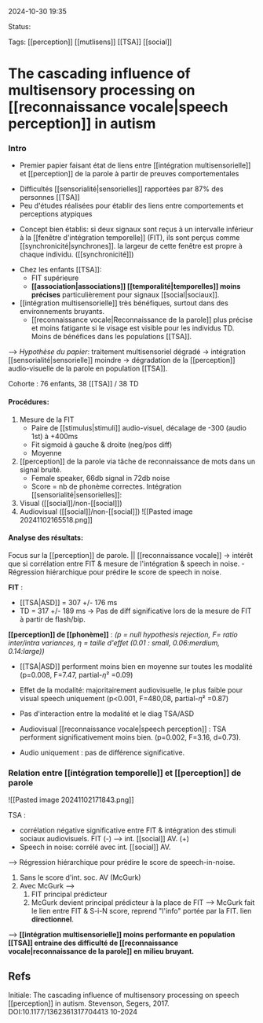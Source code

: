 2024-10-30 19:35

Status:

Tags: [[perception]] [[mutlisens]] [[TSA]] [[social]] 

# The cascading influence of multisensory processing on [[reconnaissance vocale|speech perception]] in autism

### Intro

- Premier papier faisant état de liens entre [[intégration multisensorielle]] et [[perception]] de la parole à partir de preuves comportementales
* Difficultés [[sensorialité|sensorielles]] rapportées par 87% des personnes [[TSA]] 
* Peu d'études réalisées pour établir des liens entre comportements et perceptions atypiques

- Concept bien établis: si deux signaux sont reçus à un intervalle inférieur à la [[fenêtre d'intégration temporelle]] (FIT), ils sont perçus comme [[synchronicité|synchrones]]. la largeur de cette fenêtre est propre à chaque individu. ([[synchronicité]])

* Chez les enfants [[TSA]]:
	* FIT supérieure 
	* **[[association|associations]] [[temporalité|temporelles]] moins précises** particulièrement pour signaux [[social|sociaux]].
* [[intégration multisensorielle]] très bénéfiques, surtout dans des environnements bruyants.
	* [[reconnaissance vocale|Reconnaissance de la parole]] plus précise et moins fatigante si le visage est visible pour les individus TD. Moins de bénéfices dans les populations [[TSA]].

--> *Hypothèse du papier*: 
	traitement multisensoriel dégradé 
		-> intégration [[sensorialité|sensorielle]] moindre 
			-> dégradation de la [[perception]] audio-visuelle de la parole en population [[TSA]].

Cohorte : 76 enfants, 38 [[TSA]] / 38 TD

#### Procédures:
1) Mesure de la FIT
	- Paire de [[stimulus|stimuli]] audio-visuel, décalage de -300 (audio 1st) à +400ms
	- Fit sigmoid à gauche & droite (neg/pos diff)
	- Moyenne
1) [[perception]] de la parole via tâche de reconnaissance de mots dans un signal bruité.
	- Female speaker, 66db signal in 72db noise
	- Score = nb de phonème correctes.
Intégration [[sensorialité|sensorielles]]:
3) Visual ([[social]]/non-[[social]])
4) Audiovisual ([[social]]/non-[[social]])
![[Pasted image 20241102165518.png]]

#### Analyse des résultats:
Focus sur la [[perception]] de parole. || [[reconnaissance vocale]] 
	-> intérêt que si corrélation entre FIT & mesure de l'intégration & speech in noise.
	- Régression hiérarchique pour prédire le score de speech in noise.

**FIT** : 
- [[TSA|ASD]] = 307 +/- 176 ms 
- TD  =  317 +/- 189 ms
-> Pas de diff significative lors de la mesure de FIT à partir de flash/bip.

**[[perception]] de [[phonème]]** :
*(p = null hypothesis rejection, F= ratio inter/intra variances, $\eta$ = taille d'effet (0.01 : small, 0.06:merdium, 0.14:large))*

- [[TSA|ASD]] performent moins bien  en moyenne sur toutes les modalité (p=0.008, F=7.47, partial-$\eta$² =0.09)
- Effet de la modalité: majoritairement audiovisuelle, le plus faible pour visual speech uniquement (p<0.001, F=480,08, partial-$\eta$² =0.87)
- Pas d'interaction entre la modalité et le diag TSA/ASD

- Audiovisual [[reconnaissance vocale|speech perception]] : TSA performent significativement moins bien. (p=0.002, F=3.16, d=0.73).
- Audio uniquement : pas de différence significative.

### Relation entre [[intégration temporelle]] et [[perception]] de parole 

![[Pasted image 20241102171843.png]]

TSA  : 
- corrélation négative significative entre  FIT & intégration des stimuli sociaux audiovisuels. FIT (-) --> int. [[social]] AV. (+)
- Speech in noise: corrélé avec int. [[social]] AV.

--> Régression hiérarchique pour prédire le score de speech-in-noise. 
1) Sans le score d'int. soc. AV (McGurk) 
2) Avec McGurk
-->
	1) FIT principal prédicteur
	2) McGurk devient principal prédicteur à la place de FIT
--> 
	McGurk fait le lien entre FIT & S-i-N score, reprend "l'info" portée par la FIT. lien **directionnel**.

--> 
**[[intégration multisensorielle]] moins performante en population [[TSA]] entraine des difficulté de [[reconnaissance vocale|reconnaissance de la parole]] en milieu bruyant.**
## Refs
Initiale:
The cascading influence of multisensory processing on speech [[perception]] in autism. Stevenson, Segers, 2017. DOI:10.1177/1362361317704413 10-2024 
